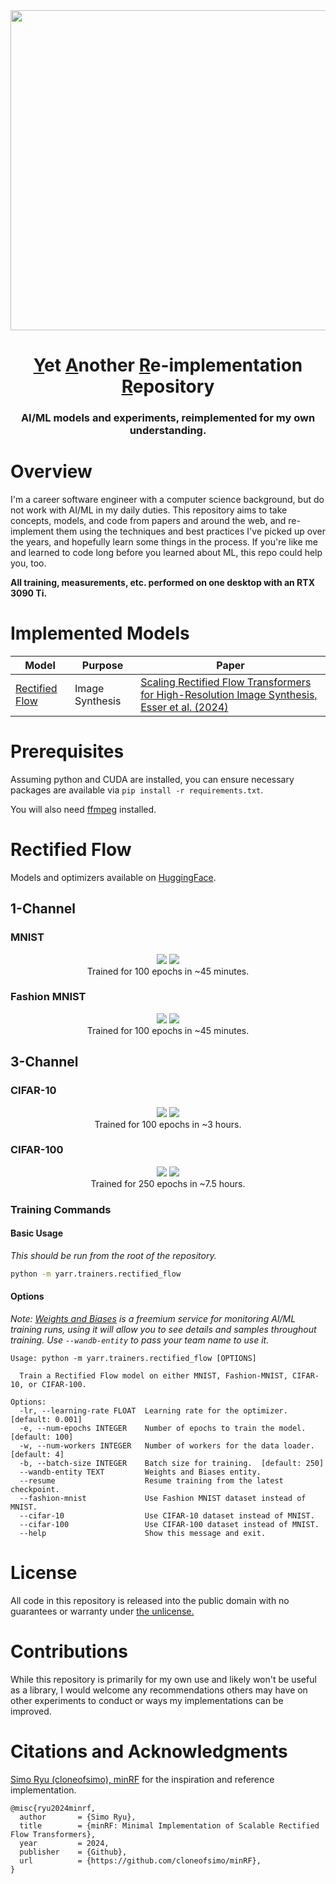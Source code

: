<div align="center">
<img src="https://github.com/user-attachments/assets/dcf060f0-5adc-49f0-8a5a-8f2bb397ebc8" width="512" />
<h1><ins>Y</ins>et <ins>A</ins>nother <ins>R</ins>e-implementation <ins>R</ins>epository</h1>
<h3>AI/ML models and experiments, reimplemented for my own understanding.</h3>
</div>

# Overview

I'm a career software engineer with a computer science background, but do not work with AI/ML in my daily duties. This repository aims to take concepts, models, and code from papers and around the web, and re-implement them using the techniques and best practices I've picked up over the years, and hopefully learn some things in the process. If you're like me and learned to code long before you learned about ML, this repo could help you, too.

**All training, measurements, etc. performed on one desktop with an RTX 3090 Ti.**

# Implemented Models

| Model | Purpose | Paper |
| ----- | ------- | ----- |
| [Rectified Flow](#rectified-flow) | Image Synthesis | [Scaling Rectified Flow Transformers for High-Resolution Image Synthesis, Esser et al. (2024)](https://arxiv.org/pdf/2403.03206) |

# Prerequisites

Assuming python and CUDA are installed, you can ensure necessary packages are available via `pip install -r requirements.txt`.

You will also need [ffmpeg](https://www.ffmpeg.org/) installed.

# Rectified Flow

Models and optimizers available on [HuggingFace](https://huggingface.co/benjamin-paine/yarr/tree/main/rectified-flow).

## 1-Channel

### MNIST

<div align="center">
  <img src="https://github.com/user-attachments/assets/1d6c5e94-299e-41d8-8cc5-6bc4718f3dbd" />
  <img src="https://github.com/user-attachments/assets/108c1b2a-35ed-4cfe-af02-4c0eb5765915" /><br />
  Trained for 100 epochs in ~45 minutes.
</div>

### Fashion MNIST

<div align="center">
  <img src="https://github.com/user-attachments/assets/088e0ed2-5fda-4014-8b14-5be3aa0eac1d" />
  <img src="https://github.com/user-attachments/assets/08c6a60e-ee2f-4642-84ec-5fb8d0efc72a" /><br />
  Trained for 100 epochs in ~45 minutes.
</div>

## 3-Channel

### CIFAR-10

<div align="center">
  <img src="https://github.com/user-attachments/assets/e8d5341a-f63e-4a13-a95b-0d9ef64d4dac" />
  <img src="https://github.com/user-attachments/assets/82b4225f-8b8c-4889-8ab8-5a882211d99a" /><br />
  Trained for 100 epochs in ~3 hours.
</div>

### CIFAR-100

<div align="center">
  <img src="https://github.com/user-attachments/assets/7fafee17-2202-4763-82fd-c5cff4b69515" />
  <img src="https://github.com/user-attachments/assets/499631dc-b8b8-4ce7-985c-31f41d258c0e" /><br />
  Trained for 250 epochs in ~7.5 hours.
</div>

### Training Commands

#### Basic Usage

*This should be run from the root of the repository.*

```sh
python -m yarr.trainers.rectified_flow
```

#### Options

*Note: [Weights and Biases](https://wandb.ai/) is a freemium service for monitoring AI/ML training runs, using it will allow you to see details and samples throughout training. Use `--wandb-entity` to pass your team name to use it.*

```
Usage: python -m yarr.trainers.rectified_flow [OPTIONS]

  Train a Rectified Flow model on either MNIST, Fashion-MNIST, CIFAR-10, or CIFAR-100.

Options:
  -lr, --learning-rate FLOAT  Learning rate for the optimizer.  [default: 0.001]
  -e, --num-epochs INTEGER    Number of epochs to train the model.  [default: 100]
  -w, --num-workers INTEGER   Number of workers for the data loader.  [default: 4]
  -b, --batch-size INTEGER    Batch size for training.  [default: 250]
  --wandb-entity TEXT         Weights and Biases entity.
  --resume                    Resume training from the latest checkpoint.
  --fashion-mnist             Use Fashion MNIST dataset instead of MNIST.
  --cifar-10                  Use CIFAR-10 dataset instead of MNIST.
  --cifar-100                 Use CIFAR-100 dataset instead of MNIST.
  --help                      Show this message and exit.
```

# License

All code in this repository is released into the public domain with no guarantees or warranty under [the unlicense.](https://github.com/painebenjamin/yarr/tree/main?tab=Unlicense-1-ov-file#readme)

# Contributions

While this repository is primarily for my own use and likely won't be useful as a library, I would welcome any recommendations others may have on other experiments to conduct or ways my implementations can be improved.

# Citations and Acknowledgments

[Simo Ryu (cloneofsimo), minRF](https://github.com/cloneofsimo/minRF) for the inspiration and reference implementation.

```
@misc{ryu2024minrf,
  author       = {Simo Ryu},
  title        = {minRF: Minimal Implementation of Scalable Rectified Flow Transformers},
  year         = 2024,
  publisher    = {Github},
  url          = {https://github.com/cloneofsimo/minRF},
}
```
